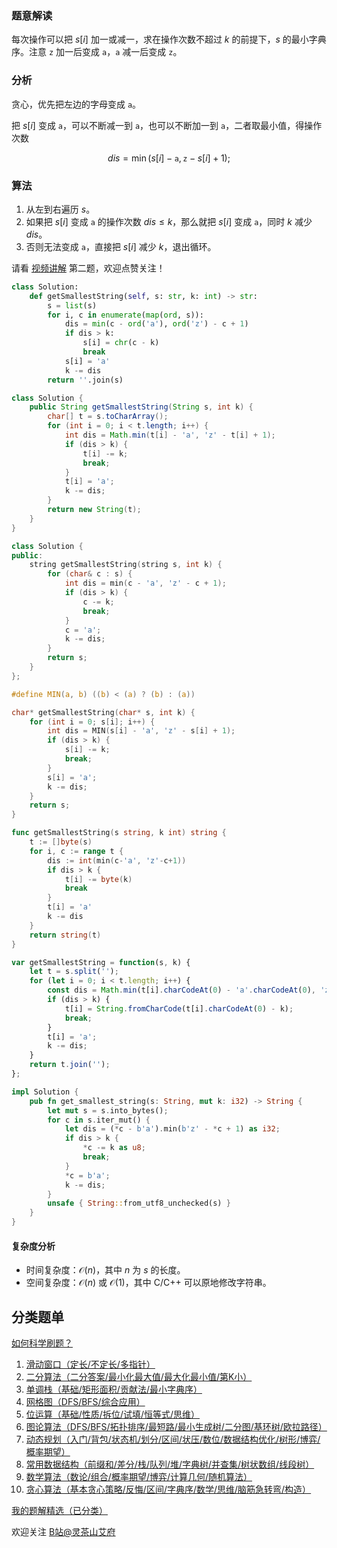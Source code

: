 ### 题意解读

每次操作可以把 $s[i]$ 加一或减一，求在操作次数不超过 $k$ 的前提下，$s$ 的最小字典序。注意 $\texttt{z}$ 加一后变成 $\texttt{a}$，$\texttt{a}$ 减一后变成 $\texttt{z}$。

### 分析

贪心，优先把左边的字母变成 $\texttt{a}$。

把 $s[i]$ 变成 $\texttt{a}$，可以不断减一到 $\texttt{a}$，也可以不断加一到 $\texttt{a}$，二者取最小值，得操作次数 

$$
\textit{dis} = \min(s[i] - \texttt{a}, \texttt{z} - s[i] + 1);
$$

### 算法

1. 从左到右遍历 $s$。
2. 如果把 $s[i]$ 变成 $\texttt{a}$ 的操作次数 $\textit{dis} \le k$，那么就把 $s[i]$ 变成 $\texttt{a}$，同时 $k$ 减少 $\textit{dis}$。
3. 否则无法变成 $\texttt{a}$，直接把 $s[i]$ 减少 $k$，退出循环。

请看 [视频讲解](https://www.bilibili.com/video/BV1ut421H7Wv/) 第二题，欢迎点赞关注！

```py [sol-Python3]
class Solution:
    def getSmallestString(self, s: str, k: int) -> str:
        s = list(s)
        for i, c in enumerate(map(ord, s)):
            dis = min(c - ord('a'), ord('z') - c + 1)
            if dis > k:
                s[i] = chr(c - k)
                break
            s[i] = 'a'
            k -= dis
        return ''.join(s)
```

```java [sol-Java]
class Solution {
    public String getSmallestString(String s, int k) {
        char[] t = s.toCharArray();
        for (int i = 0; i < t.length; i++) {
            int dis = Math.min(t[i] - 'a', 'z' - t[i] + 1);
            if (dis > k) {
                t[i] -= k;
                break;
            }
            t[i] = 'a';
            k -= dis;
        }
        return new String(t);
    }
}
```

```cpp [sol-C++]
class Solution {
public:
    string getSmallestString(string s, int k) {
        for (char& c : s) {
            int dis = min(c - 'a', 'z' - c + 1);
            if (dis > k) {
                c -= k;
                break;
            }
            c = 'a';
            k -= dis;
        }
        return s;
    }
};
```

```c [sol-C]
#define MIN(a, b) ((b) < (a) ? (b) : (a))

char* getSmallestString(char* s, int k) {
    for (int i = 0; s[i]; i++) {
        int dis = MIN(s[i] - 'a', 'z' - s[i] + 1);
        if (dis > k) {
            s[i] -= k;
            break;
        }
        s[i] = 'a';
        k -= dis;
    }
    return s;
}
```

```go [sol-Go]
func getSmallestString(s string, k int) string {
	t := []byte(s)
	for i, c := range t {
		dis := int(min(c-'a', 'z'-c+1))
		if dis > k {
			t[i] -= byte(k)
			break
		}
		t[i] = 'a'
		k -= dis
	}
	return string(t)
}
```

```js [sol-JavaScript]
var getSmallestString = function(s, k) {
    let t = s.split('');
    for (let i = 0; i < t.length; i++) {
        const dis = Math.min(t[i].charCodeAt(0) - 'a'.charCodeAt(0), 'z'.charCodeAt(0) - t[i].charCodeAt(0) + 1);
        if (dis > k) {
            t[i] = String.fromCharCode(t[i].charCodeAt(0) - k);
            break;
        }
        t[i] = 'a';
        k -= dis;
    }
    return t.join('');
};
```

```rust [sol-Rust]
impl Solution {
    pub fn get_smallest_string(s: String, mut k: i32) -> String {
        let mut s = s.into_bytes();
        for c in s.iter_mut() {
            let dis = (*c - b'a').min(b'z' - *c + 1) as i32;
            if dis > k {
                *c -= k as u8;
                break;
            }
            *c = b'a';
            k -= dis;
        }
        unsafe { String::from_utf8_unchecked(s) }
    }
}
```

#### 复杂度分析

- 时间复杂度：$\mathcal{O}(n)$，其中 $n$ 为 $s$ 的长度。
- 空间复杂度：$\mathcal{O}(n)$ 或 $\mathcal{O}(1)$，其中 C/C++ 可以原地修改字符串。

## 分类题单

[如何科学刷题？](https://leetcode.cn/circle/discuss/RvFUtj/)

1. [滑动窗口（定长/不定长/多指针）](https://leetcode.cn/circle/discuss/0viNMK/)
2. [二分算法（二分答案/最小化最大值/最大化最小值/第K小）](https://leetcode.cn/circle/discuss/SqopEo/)
3. [单调栈（基础/矩形面积/贡献法/最小字典序）](https://leetcode.cn/circle/discuss/9oZFK9/)
4. [网格图（DFS/BFS/综合应用）](https://leetcode.cn/circle/discuss/YiXPXW/)
5. [位运算（基础/性质/拆位/试填/恒等式/思维）](https://leetcode.cn/circle/discuss/dHn9Vk/)
6. [图论算法（DFS/BFS/拓扑排序/最短路/最小生成树/二分图/基环树/欧拉路径）](https://leetcode.cn/circle/discuss/01LUak/)
7. [动态规划（入门/背包/状态机/划分/区间/状压/数位/数据结构优化/树形/博弈/概率期望）](https://leetcode.cn/circle/discuss/tXLS3i/)
8. [常用数据结构（前缀和/差分/栈/队列/堆/字典树/并查集/树状数组/线段树）](https://leetcode.cn/circle/discuss/mOr1u6/)
9. [数学算法（数论/组合/概率期望/博弈/计算几何/随机算法）](https://leetcode.cn/circle/discuss/IYT3ss/)
10. [贪心算法（基本贪心策略/反悔/区间/字典序/数学/思维/脑筋急转弯/构造）](https://leetcode.cn/circle/discuss/g6KTKL/)

[我的题解精选（已分类）](https://github.com/EndlessCheng/codeforces-go/blob/master/leetcode/SOLUTIONS.md)

欢迎关注 [B站@灵茶山艾府](https://space.bilibili.com/206214)
